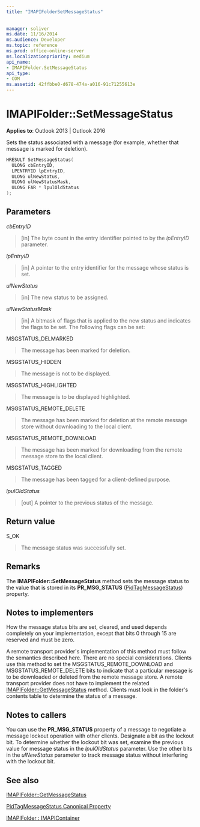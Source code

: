 ```yaml
---
title: "IMAPIFolderSetMessageStatus"
 
 
manager: soliver
ms.date: 11/16/2014
ms.audience: Developer
ms.topic: reference
ms.prod: office-online-server
ms.localizationpriority: medium
api_name:
- IMAPIFolder.SetMessageStatus
api_type:
- COM
ms.assetid: 42ffbbe0-d678-474a-a016-91c71255613e
---
```


# IMAPIFolder::SetMessageStatus

  
  
**Applies to**: Outlook 2013 | Outlook 2016 
  
Sets the status associated with a message (for example, whether that message is marked for deletion).
  
```cpp
HRESULT SetMessageStatus(
  ULONG cbEntryID,
  LPENTRYID lpEntryID,
  ULONG ulNewStatus,
  ULONG ulNewStatusMask,
  ULONG FAR * lpulOldStatus
);
```

## Parameters

 _cbEntryID_
  
> [in] The byte count in the entry identifier pointed to by the  _lpEntryID_ parameter. 
    
 _lpEntryID_
  
> [in] A pointer to the entry identifier for the message whose status is set.
    
 _ulNewStatus_
  
> [in] The new status to be assigned. 
    
 _ulNewStatusMask_
  
> [in] A bitmask of flags that is applied to the new status and indicates the flags to be set. The following flags can be set:
    
MSGSTATUS_DELMARKED 
  
> The message has been marked for deletion.
    
MSGSTATUS_HIDDEN 
  
> The message is not to be displayed.
    
MSGSTATUS_HIGHLIGHTED 
  
> The message is to be displayed highlighted.
    
MSGSTATUS_REMOTE_DELETE 
  
> The message has been marked for deletion at the remote message store without downloading to the local client.
    
MSGSTATUS_REMOTE_DOWNLOAD 
  
> The message has been marked for downloading from the remote message store to the local client.
    
MSGSTATUS_TAGGED 
  
> The message has been tagged for a client-defined purpose.
    
 _lpulOldStatus_
  
> [out] A pointer to the previous status of the message.
    
## Return value

S_OK 
  
> The message status was successfully set.
    
## Remarks

The **IMAPIFolder::SetMessageStatus** method sets the message status to the value that is stored in its **PR_MSG_STATUS** ([PidTagMessageStatus](pidtagmessagestatus-canonical-property.md)) property. 
  
## Notes to implementers

How the message status bits are set, cleared, and used depends completely on your implementation, except that bits 0 through 15 are reserved and must be zero. 
  
A remote transport provider's implementation of this method must follow the semantics described here. There are no special considerations. Clients use this method to set the MSGSTATUS_REMOTE_DOWNLOAD and MSGSTATUS_REMOTE_DELETE bits to indicate that a particular message is to be downloaded or deleted from the remote message store. A remote transport provider does not have to implement the related [IMAPIFolder::GetMessageStatus](imapifolder-getmessagestatus.md) method. Clients must look in the folder's contents table to determine the status of a message. 
  
## Notes to callers

You can use the **PR_MSG_STATUS** property of a message to negotiate a message lockout operation with other clients. Designate a bit as the lockout bit. To determine whether the lockout bit was set, examine the previous value for message status in the _lpulOldStatus_ parameter. Use the other bits in the _ulNewStatus_ parameter to track message status without interfering with the lockout bit. 
  
## See also



[IMAPIFolder::GetMessageStatus](imapifolder-getmessagestatus.md)
  
[PidTagMessageStatus Canonical Property](pidtagmessagestatus-canonical-property.md)
  
[IMAPIFolder : IMAPIContainer](imapifolderimapicontainer.md)

